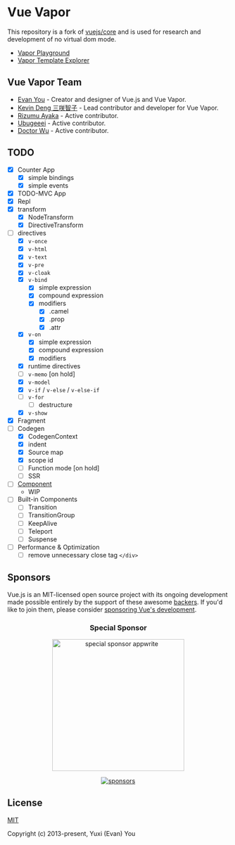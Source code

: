 # Vue Vapor

This repository is a fork of [vuejs/core](https://github.com/vuejs/core) and is used for research and development of no virtual dom mode.

- [Vapor Playground](https://vapor-repl.netlify.app/)
- [Vapor Template Explorer](https://vapor-template-explorer.netlify.app/)

## Vue Vapor Team

- [Evan You](https://github.com/yyx990803) - Creator and designer of Vue.js and Vue Vapor.
- [Kevin Deng 三咲智子](https://github.com/sxzz) - Lead contributor and developer for Vue Vapor.
- [Rizumu Ayaka](https://github.com/LittleSound) - Active contributor.
- [Ubugeeei](https://github.com/Ubugeeei) - Active contributor.
- [Doctor Wu](https://github.com/doctor-wu) - Active contributor.

## TODO

- [x] Counter App
  - [x] simple bindings
  - [x] simple events
- [x] TODO-MVC App
- [x] Repl
- [x] transform
  - [x] NodeTransform
  - [x] DirectiveTransform
- [ ] directives
  - [x] `v-once`
  - [x] `v-html`
  - [x] `v-text`
  - [x] `v-pre`
  - [x] `v-cloak`
  - [x] `v-bind`
    - [x] simple expression
    - [x] compound expression
    - [x] modifiers
      - [x] .camel
      - [x] .prop
      - [x] .attr
  - [x] `v-on`
    - [x] simple expression
    - [x] compound expression
    - [x] modifiers
  - [x] runtime directives
  - [ ] `v-memo` [on hold]
  - [x] `v-model`
  - [x] `v-if` / `v-else` / `v-else-if`
  - [ ] `v-for`
    - [ ] destructure
  - [x] `v-show`
- [x] Fragment
- [ ] Codegen
  - [x] CodegenContext
  - [x] indent
  - [x] Source map
  - [x] scope id
  - [ ] Function mode [on hold]
  - [ ] SSR
- [ ] [Component](https://github.com/vuejs/core-vapor/issues/4)
  - WIP
- [ ] Built-in Components
  - [ ] Transition
  - [ ] TransitionGroup
  - [ ] KeepAlive
  - [ ] Teleport
  - [ ] Suspense
- [ ] Performance & Optimization
  - [ ] remove unnecessary close tag `</div>`

## Sponsors

Vue.js is an MIT-licensed open source project with its ongoing development made possible entirely by the support of these awesome [backers](https://github.com/vuejs/core/blob/main/BACKERS.md). If you'd like to join them, please consider [ sponsoring Vue's development](https://vuejs.org/sponsor/).

<p align="center">
  <h3 align="center">Special Sponsor</h3>
</p>

<p align="center">
  <a target="_blank" href="https://github.com/appwrite/appwrite">
  <img alt="special sponsor appwrite" src="https://sponsors.vuejs.org/images/appwrite.svg" width="300">
  </a>
</p>

<p align="center">
  <a target="_blank" href="https://vuejs.org/sponsor/#current-sponsors">
    <img alt="sponsors" src="https://sponsors.vuejs.org/sponsors.svg?v3">
  </a>
</p>

## License

[MIT](https://opensource.org/licenses/MIT)

Copyright (c) 2013-present, Yuxi (Evan) You
